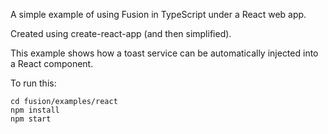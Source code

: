 A simple example of using Fusion in TypeScript under a React web app.

Created using create-react-app (and then simplified).

This example shows how a toast service can be automatically injected into a React component.

To run this:

    cd fusion/examples/react
    npm install
    npm start
